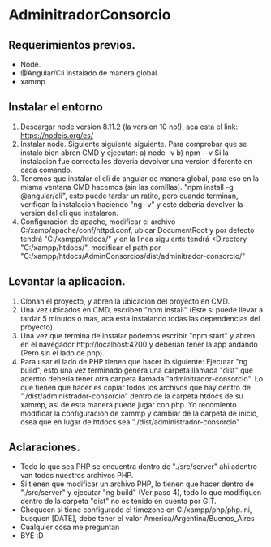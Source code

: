 # AdminitradorConsorcio

## Requerimientos previos.

* Node.
* @Angular/Cli instalado de manera global.
* xammp

## Instalar el entorno
1) Descargar node version 8.11.2 (la version 10 no!), aca esta el link: https://nodejs.org/es/
2) Instalar node. Siguiente siguiente siguiente. Para comprobar que se instalo bien abren CMD y ejecutan: 
    a) node -v
    b) npm --v
   Si la instalacion fue correcta les deveria devolver una version diferente en cada comando.
3) Tenemos que instalar el cli de angular de manera global, para eso en la misma ventana CMD hacemos (sin las comillas). "npm install -g @angular/cli", esto puede tardar un ratito, pero cuando terminan, verifican la instalacion haciendo "ng -v" y este deberia devolver la version del cli que instalaron.
4) Configuración de apache, modificar el archivo C:/xamp/apache/conf/httpd.conf, ubicar DocumentRoot y por defecto tendrá "C:/xampp/htdocs/" y en la linea siguiente tendrá <Directory "C:/xampp/htdocs/", modificar el path por "C:/xampp/htdocs/AdminConsorcios/dist/adminitrador-consorcio/"

## Levantar la aplicacion.
1) Clonan el proyecto, y abren la ubicacion del proyecto en CMD. 
2) Una vez ubicados en CMD, escriben "npm install" (Este si puede llevar a tardar 5 minutos o mas, aca esta instalando todas las dependencias del proyecto).
3) Una vez que termina de instalar podemos escribir "npm start" y abren en el navegador http://localhost:4200 y deberian tener la app andando (Pero sin el lado de php).
4) Para usar el lado de PHP tienen que hacer lo siguiente: Ejecutar "ng build", esto una vez terminado genera una carpeta llamada "dist" que adentro deberia tener otra carpeta llamada "adminitrador-consorcio". Lo que tienen que hacer es copiar todos los archivos que hay dentro de "./dist/administrador-consorcio" dentro de la carpeta htdocs de su xammp, asi de esta manera puede jugar con php. Yo recomiento modificar la configuracion de xammp y cambiar de la carpeta de inicio, osea que en lugar de htdocs sea "./dist/administrador-consorcio"

## Aclaraciones.
- Todo lo que sea PHP se encuentra dentro de "./src/server" ahi adentro van todos nuestros archivos PHP.
- Si tienen que modificar un archivo PHP, lo tienen que hacer dentro de "./src/server" y ejecutar "ng build" (Ver paso 4), todo lo que modifiquen dentro de la carpeta "dist" no es tenido en cuenta por GIT.
- Chequeen si tiene configurado el timezone en C:/xampp/php/php.ini, busquen [DATE], debe tener el valor America/Argentina/Buenos_Aires
- Cualquier cosa me preguntan 
- BYE :D